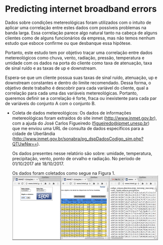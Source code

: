 # Predicting internet broadband errors



Dados sobre condições metereológicas foram utilizados com o intuito de aplicar uma correlação entre estes dados com possíveis problemas na banda larga. Essa correlação parece algo natural tanto na cabeça de alguns clientes como de alguns funcionários da empresa, mas não temos nenhum estudo que esboce confirme ou que desbanque essa hipótese.

Portanto, este estudo tem por objetivo traçar uma correlação entre dados metereológicos como chuva, vento, radiação, pressão, temperatura e umidade com os dados na porta do cliente como taxa de atenuação, taxa de sinal ruído e as taxas de up e downstream.

Espera-se que um cliente possua suas taxas de sinal ruído, atenuação, up e downstream constantes e dentro do limite recomendado. Dessa forma, o objetivo deste trabalho é descobrir para cada variável do cliente, qual a correlação para cada uma das variáveis metereológicas. Portanto, queremos definir se a correlação é forte, fraca ou inexistente para cada par de variáveis do conjunto A com o conjunto B.

- Coleta de dados metereológicos:
	Os dados de informações metereológicas foram extraídos do site inmet (http://www.inmet.gov.br), com a ajuda do José Carlos Figueiredo (figueiredo@ipmet.unesp.br) que me enviou uma URL de consulta de dados específicos para a cidade de Uberlândia (http://www.inmet.gov.br/sonabra/pg_dspDadosCodigo_sim.php?QTUwNw==).

	Os dados presentes nesse relatório são sobre: umidade, temperatura, precipitação, vento, ponto de orvalho e radiação. No período de 01/10/2017 até 18/10/2017.

	Os dados foram coletados como segue na Figura 1.
	![coleta-dados](images/coleta-dados.png)
